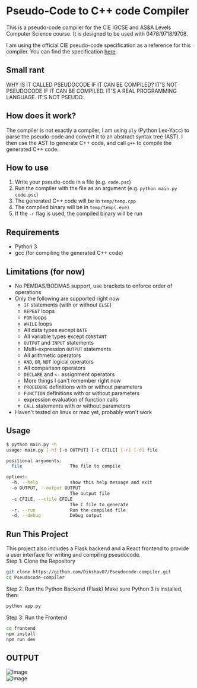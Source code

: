 # Pseudo-Code to C++ code Compiler

This is a pseudo-code compiler for the CIE IGCSE and AS&A Levels Computer Science course. It is designed to be used with 0478/9718/9708.

I am using the official CIE pseudo-code specification as a reference for this compiler. You can find the specification [here](https://www.cambridgeinternational.org/Images/697401-2026-pseudocode-guide-for-teachers.pdf).

## Small rant
WHY IS IT CALLED PSEUDOCODE IF IT CAN BE COMPILED? IT'S NOT PSEUDOCODE IF IT CAN BE COMPILED. IT'S A REAL PROGRAMMING LANGUAGE. IT'S NOT PSEUDO.

## How does it work?
The compiler is not exactly a compiler, I am using `ply` (Python Lex-Yacc) to parse the pseudo-code and convert it to an abstract syntax tree (AST).
I then use the AST to generate C++ code, and call `g++` to compile the generated C++ code.

## How to use
1. Write your pseudo-code in a file (e.g. `code.psc`)
2. Run the compiler with the file as an argument (e.g. `python main.py code.psc`)
3. The generated C++ code will be in `temp/temp.cpp`
4. The compiled binary will be in `temp/temp(.exe)`
5. If the `-r` flag is used, the compiled binary will be run


## Requirements
- Python 3
- gcc (for compiling the generated C++ code)

## Limitations (for now)
- No PEMDAS/BODMAS support, use brackets to enforce order of operations
- Only the following are supported right now
  - `IF` statements (with or without `ELSE`)
  - `REPEAT` loops
  - `FOR` loops
  - `WHILE` loops
  - All data types except `DATE`
  - All variable types except `CONSTANT`
  - `OUTPUT` and `INPUT` statements
  - Multi-expression `OUTPUT` statements
  - All arithmetic operators
  - `AND`, `OR`, `NOT` logical operators
  - All comparison operators
  - `DECLARE` and `<-` assignment operators
  - More things I can't remember right now
  - `PROCEDURE` definitions with or without parameters
  - `FUNCTION` definitions with or without parameters
  - expression evaluation of function calls
  - `CALL` statements with or without parameters
- Haven't tested on linux or mac yet, probably won't work

## Usage
```bash
$ python main.py -h
usage: main.py [-h] [-o OUTPUT] [-c CFILE] [-r] [-d] file

positional arguments:
  file                  The file to compile

options:
  -h, --help            show this help message and exit
  -o OUTPUT, --output OUTPUT
                        The output file
  -c CFILE, --cfile CFILE
                        The C file to generate
  -r, --run             Run the compiled file
  -d, --debug           Debug output
```

## Run This Project
This project also includes a Flask backend and a React frontend to provide a user interface for writing and compiling pseudocode.<br>
Step 1: Clone the Repository
```bash
git clone https://github.com/Dikshav07/Pseudocode-compiler.git
cd Pseudocode-compiler
```
Step 2: Run the Python Backend (Flask)
Make sure Python 3 is installed, then:
```bash
python app.py
```
Step 3: Run the Frontend
```bash
cd frontend
npm install
npm run dev
```
## OUTPUT 
![Image](https://github.com/user-attachments/assets/9f0cb289-83a2-4db5-8e7e-dacfd9374576)
<br>
![Image](https://github.com/user-attachments/assets/1b81ba13-778c-477e-bbf1-8fda02c06c4c)



